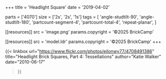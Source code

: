 +++
title = 'Headlight Square'
date  = '2019-04-02'

parts = ['4070']
size  = ['2s', '2s', '1s']
tags  = [
  'angle-studtilt-90',
  'angle-studtilt-180',
  'partcount-segment-4',
  'partcount-total-4',
  'repeat-planar',
]

[[resources]]
src              = 'image.png'
params.copyright = '©2025 BrickCamp'

[[resources]]
src              = 'model.ldr'
params.copyright = '©2025 BrickCamp'
+++

{{< linkbox
    url="https://www.flickr.com/photos/eilonwy77/4708491386"
    title="Headlight Brick Squares, Part 4: Tessellations"
    author="Katie Walker"
    date="2010-06-17"
>}}

